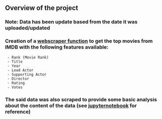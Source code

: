 ## Overview of the project

### Note: Data has been update based from the date it was uploaded/updated

### Creation of a [webscraper function](https://github.com/ruineux/Capstones-and-Projects/blob/master/Webscraping/IMDB%20Webscraper/scraper/imdb.py) to get the top movies from IMDB with the following features available:
     - Rank (Movie Rank)
     - Title
     - Year
     - Lead Actor
     - Supporting Actor
     - Director
     - Rating
     - Votes
     
### The said data was also scraped to provide some basic analysis about the content of the data (see [jupyternotebook](https://github.com/ruineux/Capstones-and-Projects/blob/master/IMDB%20Webscraper/IMDB%20Top%20Movies%20EDA.ipynb) for reference)


